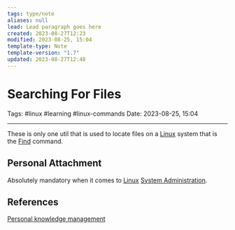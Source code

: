 ```yaml
---
tags: type/note
aliases: null
lead: Lead paragraph goes here
created: 2023-08-27T12:23
modified: 2023-08-25, 15:04
template-type: Note
template-version: "1.7"
updated: 2023-08-27T12:48
---
```


# Searching For Files

Tags: #linux #learning #linux-commands
Date: 2023-08-25, 15:04

---

These is only one util that is used to locate files on a [Linux](Linux.md) system that is the [Find](Find.md) command.  

## Personal Attachment

Absolutely mandatory when it comes to [Linux](Linux.md) [System Administration](System%20Administration). 

## References

[Personal knowledge management](Personal%20knowledge%20management.md)
